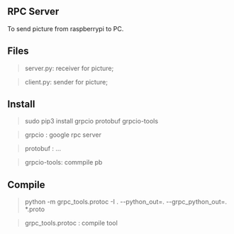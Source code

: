 ## RPC Server
To send picture from raspberrypi to PC.

## Files
> server.py: receiver for picture;

> client.py: sender for picture;

## Install
> sudo pip3 install grpcio protobuf grpcio-tools

> grpcio : google rpc server

> protobuf : ...

> grpcio-tools: commpile pb

## Compile
> python -m grpc_tools.protoc -I . --python_out=. --grpc_python_out=. *.proto

> grpc_tools.protoc : compile tool
